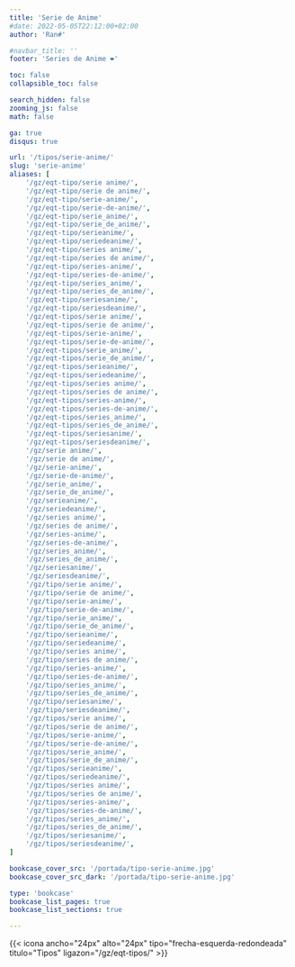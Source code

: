 ```yaml
---
title: 'Serie de Anime'
#date: 2022-05-05T22:12:00+02:00
author: 'Ran#'

#navbar_title: ''
footer: 'Series de Anime ❤️'

toc: false
collapsible_toc: false

search_hidden: false
zooming_js: false
math: false

ga: true
disqus: true

url: '/tipos/serie-anime/'
slug: 'serie-anime'
aliases: [
    '/gz/eqt-tipo/serie anime/',
    '/gz/eqt-tipo/serie de anime/',
    '/gz/eqt-tipo/serie-anime/',
    '/gz/eqt-tipo/serie-de-anime/',
    '/gz/eqt-tipo/serie_anime/',
    '/gz/eqt-tipo/serie_de_anime/',
    '/gz/eqt-tipo/serieanime/',
    '/gz/eqt-tipo/seriedeanime/',
    '/gz/eqt-tipo/series anime/',
    '/gz/eqt-tipo/series de anime/',
    '/gz/eqt-tipo/series-anime/',
    '/gz/eqt-tipo/series-de-anime/',
    '/gz/eqt-tipo/series_anime/',
    '/gz/eqt-tipo/series_de_anime/',
    '/gz/eqt-tipo/seriesanime/',
    '/gz/eqt-tipo/seriesdeanime/',
    '/gz/eqt-tipos/serie anime/',
    '/gz/eqt-tipos/serie de anime/',
    '/gz/eqt-tipos/serie-anime/',
    '/gz/eqt-tipos/serie-de-anime/',
    '/gz/eqt-tipos/serie_anime/',
    '/gz/eqt-tipos/serie_de_anime/',
    '/gz/eqt-tipos/serieanime/',
    '/gz/eqt-tipos/seriedeanime/',
    '/gz/eqt-tipos/series anime/',
    '/gz/eqt-tipos/series de anime/',
    '/gz/eqt-tipos/series-anime/',
    '/gz/eqt-tipos/series-de-anime/',
    '/gz/eqt-tipos/series_anime/',
    '/gz/eqt-tipos/series_de_anime/',
    '/gz/eqt-tipos/seriesanime/',
    '/gz/eqt-tipos/seriesdeanime/',
    '/gz/serie anime/',
    '/gz/serie de anime/',
    '/gz/serie-anime/',
    '/gz/serie-de-anime/',
    '/gz/serie_anime/',
    '/gz/serie_de_anime/',
    '/gz/serieanime/',
    '/gz/seriedeanime/',
    '/gz/series anime/',
    '/gz/series de anime/',
    '/gz/series-anime/',
    '/gz/series-de-anime/',
    '/gz/series_anime/',
    '/gz/series_de_anime/',
    '/gz/seriesanime/',
    '/gz/seriesdeanime/',
    '/gz/tipo/serie anime/',
    '/gz/tipo/serie de anime/',
    '/gz/tipo/serie-anime/',
    '/gz/tipo/serie-de-anime/',
    '/gz/tipo/serie_anime/',
    '/gz/tipo/serie_de_anime/',
    '/gz/tipo/serieanime/',
    '/gz/tipo/seriedeanime/',
    '/gz/tipo/series anime/',
    '/gz/tipo/series de anime/',
    '/gz/tipo/series-anime/',
    '/gz/tipo/series-de-anime/',
    '/gz/tipo/series_anime/',
    '/gz/tipo/series_de_anime/',
    '/gz/tipo/seriesanime/',
    '/gz/tipo/seriesdeanime/',
    '/gz/tipos/serie anime/',
    '/gz/tipos/serie de anime/',
    '/gz/tipos/serie-anime/',
    '/gz/tipos/serie-de-anime/',
    '/gz/tipos/serie_anime/',
    '/gz/tipos/serie_de_anime/',
    '/gz/tipos/serieanime/',
    '/gz/tipos/seriedeanime/',
    '/gz/tipos/series anime/',
    '/gz/tipos/series de anime/',
    '/gz/tipos/series-anime/',
    '/gz/tipos/series-de-anime/',
    '/gz/tipos/series_anime/',
    '/gz/tipos/series_de_anime/',
    '/gz/tipos/seriesanime/',
    '/gz/tipos/seriesdeanime/',
]

bookcase_cover_src: '/portada/tipo-serie-anime.jpg'
bookcase_cover_src_dark: '/portada/tipo-serie-anime.jpg'

type: 'bookcase'
bookcase_list_pages: true
bookcase_list_sections: true

---
```


{{< icona ancho="24px" alto="24px" tipo="frecha-esquerda-redondeada" titulo="Tipos" ligazon="/gz/eqt-tipos/" >}}
